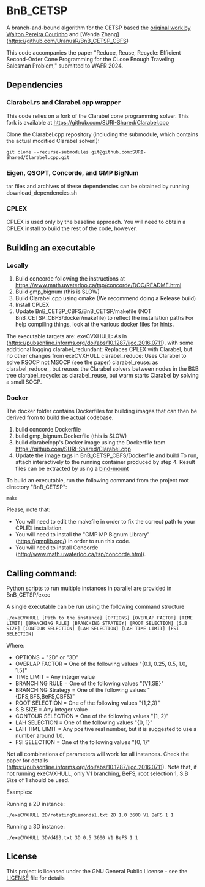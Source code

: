 # BnB_CETSP

A branch-and-bound algorithm for the CETSP based the [original work by Walton Pereira Coutinho](https://github.com/waltonpcoutinho/BnB_CETSP) and [Wenda Zhang] (https://github.com/UranusR/BnB_CETSP_CBFS)

This code accompanies the paper "Reduce, Reuse, Recycle: Efficient Second-Order Cone Programming for the CLose Enough Traveling Salesman Problem," submitted to WAFR 2024.

## Dependencies

### Clarabel.rs and Clarabel.cpp wrapper
This code relies on a fork of the Clarabel cone programming solver. This fork is available at https://github.com/SURI-Shared/Clarabel.cpp

Clone the Clarabel.cpp repository (including the submodule, which contains the actual modified Clarabel solver!):
```
git clone --recurse-submodules git@github.com:SURI-Shared/Clarabel.cpp.git
```

### Eigen, QSOPT, Concorde, and GMP BigNum
tar files and archives of these dependencies can be obtained by running download_dependencies.sh

### CPLEX
CPLEX is used only by the baseline approach. You will need to obtain a CPLEX install to build the rest of the code, however.

## Building an executable

### Locally
1. Build concorde following the instructions at https://www.math.uwaterloo.ca/tsp/concorde/DOC/README.html
2. Build gmp_bignum (this is SLOW)
3. Build Clarabel.cpp using cmake (We recommend doing a Release build)
4. Install CPLEX
5. Update BnB_CETSP_CBFS/BnB_CETSP/makefile (NOT BnB_CETSP_CBFS/docker/makefile) to reflect the installation paths
For help compiling things, look at the various docker files for hints.

The executable targets are:
exeCVXHULL: As in (https://pubsonline.informs.org/doi/abs/10.1287/ijoc.2016.0711), with some additional logging
clarabel_redundant: Replaces CPLEX with Clarabel, but no other changes from exeCVXHULL
clarabel_reduce: Uses Clarabel to solve RSOCP not MSOCP (see the paper)
clarabel_reuse: as clarabel_reduce_, but reuses the Clarabel solvers between nodes in the B&B tree
clarabel_recycle: as clarabel_reuse, but warm starts Clarabel by solving a small SOCP.


### Docker
The docker folder contains Dockerfiles for building images that can then be derived from to build the actual codebase.
1. build concorde.Dockerfile
2. build gmp_bignum.Dockerfile (this is SLOW)
3. build clarabelcpp's Docker image using the Dockerfile from https://github.com/SURI-Shared/Clarabel.cpp
4. Update the image tags in BnB_CETSP_CBFS/Dockerfile and build
To run, attach interactively to the running container produced by step 4. Result files can be extracted by using a [bind-mount ](https://docs.docker.com/storage/bind-mounts/)

To build an executable, run the following command from the project root directory "BnB_CETSP":
```
make
```
Please, note that:
 * You will need to edit the makefile in order to fix the correct path to your CPLEX installation.
 * You will need to install the "GMP MP Bignum Library" (https://gmplib.org/) in order to run this code.
 * You will need to install Concorde (http://www.math.uwaterloo.ca/tsp/concorde.html).

## Calling command:

Python scripts to run multiple instances in parallel are provided in BnB_CETSP/exec

A single executable can be run using the following command structure
```
./exeCVXHULL [Path to the instance] [OPTIONS] [OVERLAP FACTOR] [TIME LIMIT] [BRANCHING RULE] [BRANCHING STRATEGY] [ROOT SELECTION] [S.B SIZE] [CONTOUR SELECTION] [LAH SELECTION] [LAH TIME LIMIT] [FSI SELECTION]
```
Where:

 * OPTIONS = "2D" or "3D"
 * OVERLAP FACTOR = One of the following values "{0.1, 0.25, 0.5, 1.0, 1.5}"
 * TIME LIMIT = Any integer value
 * BRANCHING RULE = One of the following values "{V1,SB}"
 * BRANCHING Strategy = One of the following values "{DFS,BFS,BeFS,CBFS}"
 * ROOT SELECTION = One of the following values "{1,2,3}"
 * S.B SIZE = Any integer value
 * CONTOUR SELECTION = One of the following values "{1, 2}"
 * LAH SELECTION = One of the following values "{0, 1}"
 * LAH TIME LIMIT = Any positive real number, but it is suggested to use a number around 1.0.
 * FSI SELECTION = One of the following values "{0, 1}"

Not all combinations of parameters will work for all instances. Check the paper for details (https://pubsonline.informs.org/doi/abs/10.1287/ijoc.2016.0711).
Note that, if not running exeCVXHULL, only V1 branching, BeFS, root selection 1, S.B Size of 1 should be used.

Examples:

Running a 2D instance:
```
./exeCVXHULL 2D/rotatingDiamonds1.txt 2D 1.0 3600 V1 BeFS 1 1
```

Running a 3D instance:
```
./exeCVXHULL 3D/d493.txt 3D 0.5 3600 V1 BeFS 1 1
```

## License

This project is licensed under the GNU General Public License - see the [LICENSE](LICENSE) file for details


